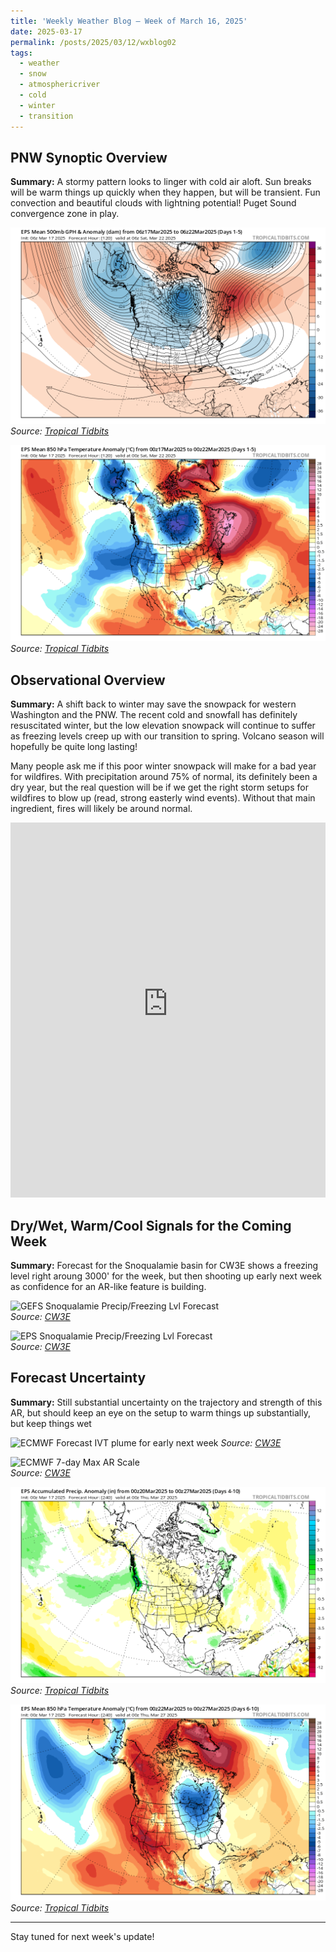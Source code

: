 ```yaml
---
title: 'Weekly Weather Blog – Week of March 16, 2025'
date: 2025-03-17
permalink: /posts/2025/03/12/wxblog02
tags:
  - weather
  - snow
  - atmosphericriver
  - cold
  - winter
  - transition
---
```


## PNW Synoptic Overview  
**Summary:** A stormy pattern looks to linger with cold air aloft. Sun breaks will be warm things up quickly when they happen, but will be transient. Fun convection and beautiful clouds with lightning potential! Puget Sound convergence zone in play.

![EPS 1-5 day mean geopotential height anomaly](../images/wx_blog/20250317/eps_z500aMean_namer_1.png)  
*Source: [Tropical Tidbits](https://www.tropicaltidbits.com)*  

![EPS 1-5 day mean 850 mb temperature](../images/wx_blog/20250317/eps_T850aMean_namer_1.png)
*Source: [Tropical Tidbits](https://www.tropicaltidbits.com)*  

## Observational Overview  
**Summary:** A shift back to winter may save the snowpack for western Washington and the PNW. The recent cold and snowfall has definitely resuscitated winter, but the low elevation snowpack will continue to suffer as freezing levels creep up with our transition to spring. Volcano season will hopefully be quite long lasting! 

Many people ask me if this poor winter snowpack will make for a bad year for wildfires. With precipitation around 75% of normal, its definitely been a dry year, but the real question will be if we get the right storm setups for wildfires to blow up (read, strong easterly wind events). Without that main ingredient, fires will likely be around normal. 

<iframe 
    src="https://nwcc-apps.sc.egov.usda.gov/imap/#version=169&elements=&networks=!&states=!&basins=!&hucs=&minElevation=&maxElevation=&elementSelectType=any&activeOnly=true&activeForecastPointsOnly=true&hucLabels=false&hucIdLabels=false&hucParameterLabels=true&stationLabels=&overlays=&hucOverlays=&basinOpacity=75&basinNoDataOpacity=25&basemapOpacity=100&maskOpacity=0&mode=data&openSections=dataElement,parameter,date,basin,options,elements,location,networks&controlsOpen=true&popup=&popupMulti=&popupBasin=&base=esriNgwm&displayType=basin&basinType=8&dataElement=WTEQ&depth=-8&parameter=PCTMED&frequency=DAILY&duration=I&customDuration=&dayPart=E&monthPart=E&forecastPubDay=1&forecastExceedance=50&useMixedPast=true&seqColor=1&divColor=7&scaleType=D&scaleMin=&scaleMax=&referencePeriodType=POR&referenceBegin=1991&referenceEnd=2020&minimumYears=20&hucAssociations=true&relativeDate=-1&lat=45.611&lon=-119.988&zoom=6.5&autoExport=full,pdf,2,0,L,BL,,49.8415,42.2913,-113.5327,-126.708,0.6" 
    width="100%" 
    height="600px" 
    style="border: none;">
</iframe>


## Dry/Wet, Warm/Cool Signals for the Coming Week  
**Summary:** Forecast for the Snoqualamie basin for CW3E shows a freezing level right aroung 3000' for the week, but then shooting up early next week as confidence for an AR-like feature is building.

![GEFS Snoqualamie Precip/Freezing Lvl Forecast](http://cw3e.ucsd.edu/images/gefs/freezingLevelImages/17110010_current.png)  
*Source: [CW3E](https://cw3e.ucsd.edu/DSMaps/DS_freezing.html)*  

![EPS Snoqualamie Precip/Freezing Lvl Forecast]([URL_HERE](http://cw3e.ucsd.edu/images/ECMWF/freezingLevelImages/17110010_current.png))  
*Source: [CW3E](https://cw3e.ucsd.edu/DSMaps/DS_freezing.html)*  

## Forecast Uncertainty  
**Summary:** Still substantial uncertainty on the trajectory and strength of this AR, but should keep an eye on the setup to warm things up substantially, but keep things wet  

![ECMWF Forecast IVT plume for early next week](https://cw3e.ucsd.edu/images/ECMWF/ensemble/Plumes/new/ECMWF_IVTPlume_7_47-236.png)
*Source: [CW3E](https://cw3e.ucsd.edu/DSMaps/DS_ar_forecasts.html)*  

![ECMWF 7-day Max AR Scale](https://cw3e.ucsd.edu/images/ECMWF/ARScale/ECMWF_ARScale_PlumeMap_Forecast_mean.png)  
*Source: [CW3E](https://cw3e.ucsd.edu/arscale/)*  

![EPS 7-day precip anomaly](../images/wx_blog/20250317/eps_apcpna_namer_4.png)  
*Source: [Tropical Tidbits](https://www.tropicaltidbits.com)*  

![EPS Day 6-10 850 mb temperature anomaly](../images/wx_blog/20250317/eps_T850aMean_namer_6.png)  
*Source: [Tropical Tidbits](https://www.tropicaltidbits.com)*  

---

Stay tuned for next week's update!  
